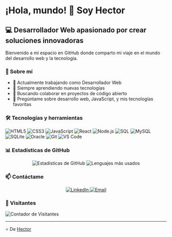 # ¡Hola, mundo! 👋 Soy Hector

## 💻 Desarrollador Web apasionado por crear soluciones innovadoras

Bienvenido a mi espacio en GitHub donde comparto mi viaje en el mundo del desarrollo web y la tecnología.

### 🚀 Sobre mí
- 💼 Actualmente trabajando como Desarrollador Web
- 🌱 Siempre aprendiendo nuevas tecnologías
- 👯 Buscando colaborar en proyectos de código abierto
- 💬 Pregúntame sobre desarrollo web, JavaScript, y mis tecnologías favoritas

### 🛠️ Tecnologías y herramientas
![HTML5](https://img.shields.io/badge/-HTML5-E34F26?style=flat-square&logo=html5&logoColor=white)
![CSS3](https://img.shields.io/badge/-CSS3-1572B6?style=flat-square&logo=css3&logoColor=white)
![JavaScript](https://img.shields.io/badge/-JavaScript-F7DF1E?style=flat-square&logo=javascript&logoColor=black)
![React](https://img.shields.io/badge/-React-61DAFB?style=flat-square&logo=react&logoColor=black)
![Node.js](https://img.shields.io/badge/-Node.js-339933?style=flat-square&logo=node.js&logoColor=white)
![SQL](https://img.shields.io/badge/-SQL-4479A1?style=flat-square&logo=sql&logoColor=white)
![MySQL](https://img.shields.io/badge/-MySQL-4479A1?style=flat-square&logo=mysql&logoColor=white)
![SQLite](https://img.shields.io/badge/-SQLite-003B57?style=flat-square&logo=sqlite&logoColor=white)
![Oracle](https://img.shields.io/badge/-Oracle-F80000?style=flat-square&logo=oracle&logoColor=white)
![Git](https://img.shields.io/badge/-Git-F05032?style=flat-square&logo=git&logoColor=white)
![VS Code](https://img.shields.io/badge/-VS%20Code-007ACC?style=flat-square&logo=visual-studio-code&logoColor=white)

### 📊 Estadísticas de GitHub
<div align="center">
  <img src="https://github-readme-stats.vercel.app/api?username=TUUSUARIO&show_icons=true&theme=tokyonight" alt="Estadísticas de GitHub" />
  <img src="https://github-readme-stats.vercel.app/api/top-langs/?username=TUUSUARIO&layout=compact&theme=tokyonight" alt="Lenguajes más usados" />
</div>


### 📫 Contáctame
<p align="center">
  <a href="https://www.linkedin.com/in/hectorsanhueza/" target="_blank">
    <img src="https://img.shields.io/badge/LinkedIn-0077B5?style=for-the-badge&logo=linkedin&logoColor=white" alt="LinkedIn"/>
  </a>
  <a href="mailto:hsanhueza.dev@gmail.com">
    <img src="https://img.shields.io/badge/Email-D14836?style=for-the-badge&logo=gmail&logoColor=white" alt="Email"/>
  </a>
</p>

### 👀 Visitantes
![Contador de Visitantes](https://profile-counter.glitch.me/TUUSUARIO/count.svg)

---

⭐️ De [Hector](https://github.com/TUUSUARIO)
